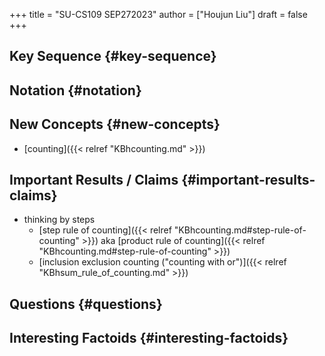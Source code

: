 +++
title = "SU-CS109 SEP272023"
author = ["Houjun Liu"]
draft = false
+++

## Key Sequence {#key-sequence}


## Notation {#notation}


## New Concepts {#new-concepts}

-   [counting]({{< relref "KBhcounting.md" >}})


## Important Results / Claims {#important-results-claims}

-   thinking by steps
    -   [step rule of counting]({{< relref "KBhcounting.md#step-rule-of-counting" >}}) aka [product rule of counting]({{< relref "KBhcounting.md#step-rule-of-counting" >}})
    -   [inclusion exclusion counting ("counting with or")]({{< relref "KBhsum_rule_of_counting.md" >}})


## Questions {#questions}


## Interesting Factoids {#interesting-factoids}
